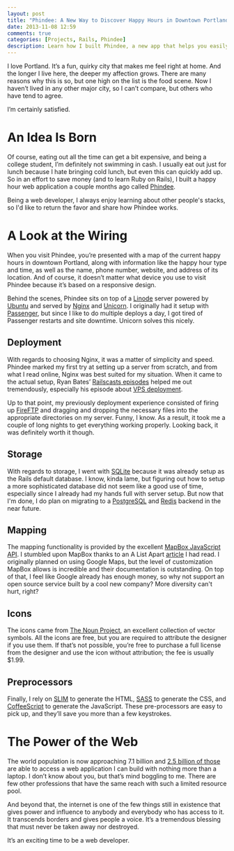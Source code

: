 ```yaml
---
layout: post
title: "Phindee: A New Way to Discover Happy Hours in Downtown Portland"
date: 2013-11-08 12:59
comments: true
categories: [Projects, Rails, Phindee]
description: Learn how I built Phindee, a new app that helps you easily find happy hours in downtown Portland.
---
```


I love Portland. It’s a fun, quirky city that makes me feel right at home. And the longer I live here, the deeper my affection grows. There are many reasons why this is so, but one high on the list is the food scene. Now I haven’t lived in any other major city, so I can’t compare, but others who have tend to agree. <!-- more -->

I’m certainly satisfied.

# An Idea Is Born

Of course, eating out all the time can get a bit expensive, and being a college student, I’m definitely not swimming in cash. I usually eat out just for lunch because I hate bringing cold lunch, but even this can quickly add up. So in an effort to save money (and to learn Ruby on Rails), I built a happy hour web application a couple months ago called [Phindee](http://phindee.com/). 

Being a web developer, I always enjoy learning about other people's stacks, so I'd like to return the favor and share how Phindee works.

# A Look at the Wiring

When you visit Phindee, you’re presented with a map of the current happy hours in downtown Portland, along with information like the happy hour type and time, as well as the name, phone number, website, and address of its location. And of course, it doesn’t matter what device you use to visit Phindee because it’s based on a responsive design.

Behind the scenes, Phindee sits on top of a [Linode](http://linode.com/) server powered by [Ubuntu](http://www.ubuntu.com/) and served by [Nginx](http://nginx.org/) and [Unicorn](http://unicorn.bogomips.org/). I originally had it setup with [Passenger](https://www.phusionpassenger.com/), but since I like to do multiple deploys a day, I got tired of Passenger restarts and site downtime. Unicorn solves this nicely. 

## Deployment

With regards to choosing Nginx, it was a matter of simplicity and speed. Phindee marked my first try at setting up a server from scratch, and from what I read online, Nginx was best suited for my situation. When it came to the actual setup, Ryan Bates’ [Railscasts episodes](http://railscasts.com/) helped me out tremendously, especially his episode about [VPS deployment](http://railscasts.com/episodes/335-deploying-to-a-vps).

Up to that point, my previously deployment experience consisted of firing up [FireFTP](http://fireftp.net/) and dragging and dropping the necessary files into the appropriate directories on my server. Funny, I know. As a result, it took me a couple of long nights to get everything working properly. Looking back, it was definitely worth it though.

## Storage

With regards to storage, I went with [SQLite](http://www.sqlite.org/) because it was already setup as the Rails default database. I know, kinda lame, but figuring out how to setup a more sophisticated database did not seem like a good use of time, especially since I already had my hands full with server setup. But now that I'm done, I do plan on migrating to a [PostgreSQL](http://www.postgresql.org/) and [Redis](http://redis.io/) backend in the near future.

## Mapping

The mapping functionality is provided by the excellent [MapBox JavaScript API](https://www.mapbox.com/mapbox.js/). I stumbled upon MapBox thanks to an A List Apart [article](http://alistapart.com/article/hack-your-maps) I had read. I originally planned on using Google Maps, but the level of customization MapBox allows is incredible and their documentation is outstanding. On top of that, I feel like Google already has enough money, so why not support an open source service built by a cool new company? More diversity can't hurt, right?

## Icons

The icons came from [The Noun Project](http://thenounproject.com/), an excellent collection of vector symbols. All the icons are free, but you are required to attribute the designer if you use them. If that’s not possible, you’re free to purchase a full license from the designer and use the icon without attribution; the fee is usually $1.99.

## Preprocessors
Finally, I rely on [SLIM](http://slim-lang.com/) to generate the HTML, [SASS](http://sass-lang.com/) to generate the CSS, and [CoffeeScript](http://coffeescript.org/) to generate the JavaScript. These pre-processors are easy to pick up, and they’ll save you more than a few keystrokes.

# The Power of the Web

The world population is now approaching 7.1 billion and [2.5 billion of those](http://data.worldbank.org/indicator/IT.NET.USER.P2) are able to access a web application I can build with nothing more than a laptop. I don’t know about you, but that’s mind boggling to me. There are few other professions that have the same reach with such a limited resource pool.

And beyond that, the internet is one of the few things still in existence that gives power and influence to anybody and everybody who has access to it. It transcends borders and gives people a voice. It’s a tremendous blessing that must never be taken away nor destroyed.

It’s an exciting time to be a web developer.